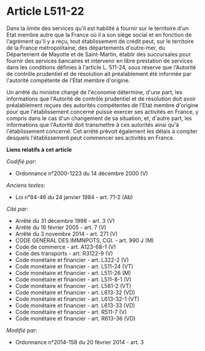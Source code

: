 # Article L511-22

Dans la limite des services qu'il est habilité à fournir sur le territoire d'un Etat membre autre que la France où il a son
siège social et en fonction de l'agrément qu'il y a reçu, tout établissement de crédit peut, sur le territoire de la France
métropolitaine, des départements d'outre-mer, du Département de Mayotte et de Saint-Martin, établir des succursales pour
fournir des services bancaires et intervenir en libre prestation de services dans les conditions définies à l'article L.
511-24, sous réserve que l'Autorité de contrôle prudentiel et de résolution ait préalablement été informée par l'autorité
compétente de l'Etat membre d'origine. 

Un arrêté du ministre chargé de l'économie détermine, d'une part, les informations que l'Autorité de contrôle prudentiel et
de résolution doit avoir préalablement reçues des autorités compétentes de l'Etat membre d'origine pour que l'établissement
concerné puisse exercer ses activités en France, y compris dans le cas d'un changement de sa situation, et, d'autre part, les
informations que l'Autorité doit transmettre à ces autorités ainsi qu'à l'établissement concerné. Cet arrêté prévoit
également les délais à compter desquels l'établissement peut commencer ses activités en France.

**Liens relatifs à cet article**

_Codifié par_:

  - Ordonnance n°2000-1223 du 14 décembre 2000 (V)

_Anciens textes_:

  - Loi n°84-46 du 24 janvier 1984 - art. 71-2 (Ab)

_Cité par_:

  - Arrêté du 31 décembre 1998 - art. 3 (V)
  - Arrêté du 16 février 2005 - art. 7 (V)
  - Arrêté du 3 novembre 2014 - art. 271 (V)
  - CODE GENERAL DES IMMNPOTS, CGI. - art. 990 J (M)
  - Code de commerce - art. A123-68-1 (V)
  - Code des transports - art. R3122-9 (V)
  - Code monétaire et financier - art. L322-2 (V)
  - Code monétaire et financier - art. L511-24 (VT)
  - Code monétaire et financier - art. L511-26 (M)
  - Code monétaire et financier - art. L511-8-1 (V)
  - Code monétaire et financier - art. L561-2 (VT)
  - Code monétaire et financier - art. L613-32 (VD)
  - Code monétaire et financier - art. L613-32-1 (VT)
  - Code monétaire et financier - art. L613-33 (VD)
  - Code monétaire et financier - art. R511-7 (V)
  - Code monétaire et financier - art. R613-36 (VD)

_Modifié par_:

  - Ordonnance n°2014-158 du 20 février 2014 - art. 3
